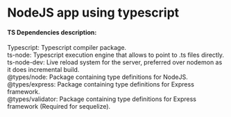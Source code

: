 # NodeJS app using typescript

#### TS Dependencies description:

Typescript: Typescript compiler package.  
ts-node: Typescript execution engine that allows to point to .ts files directly.  
ts-node-dev: Live reload system for the server, preferred over nodemon as it does incremental build.  
@types/node: Package containing type definitions for NodeJS.  
@types/express: Package containing type definitions for Express framework.  
@types/validator: Package containing type definitions for Express framework (Required for sequelize).
